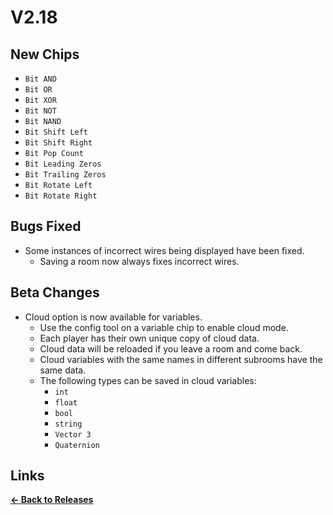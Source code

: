 # V2.18

## New Chips

- `Bit AND`
- `Bit OR`
- `Bit XOR`
- `Bit NOT`
- `Bit NAND`
- `Bit Shift Left`
- `Bit Shift Right`
- `Bit Pop Count`
- `Bit Leading Zeros`
- `Bit Trailing Zeros`
- `Bit Rotate Left`
- `Bit Rotate Right`

## Bugs Fixed

- Some instances of incorrect wires being displayed have been fixed.
  - Saving a room now always fixes incorrect wires.

## Beta Changes

- Cloud option is now available for variables.
  - Use the config tool on a variable chip to enable cloud mode.
  - Each player has their own unique copy of cloud data.
  - Cloud data will be reloaded if you leave a room and come back.
  - Cloud variables with the same names in different subrooms have the same data.
  - The following types can be saved in cloud variables:
    - `int`
    - `float`
    - `bool`
    - `string`
    - `Vector 3`
    - `Quaternion`

## Links

**[<- Back to Releases](./)**
